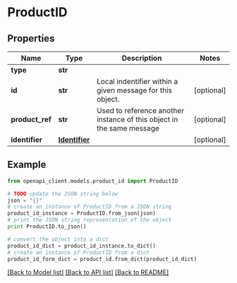 # ProductID


## Properties
Name | Type | Description | Notes
------------ | ------------- | ------------- | -------------
**type** | **str** |  | 
**id** | **str** | Local indentifier within a given message for this object. | [optional] 
**product_ref** | **str** | Used to reference another instance of this object in the same message | [optional] 
**identifier** | [**Identifier**](Identifier.md) |  | [optional] 

## Example

```python
from openapi_client.models.product_id import ProductID

# TODO update the JSON string below
json = "{}"
# create an instance of ProductID from a JSON string
product_id_instance = ProductID.from_json(json)
# print the JSON string representation of the object
print ProductID.to_json()

# convert the object into a dict
product_id_dict = product_id_instance.to_dict()
# create an instance of ProductID from a dict
product_id_form_dict = product_id.from_dict(product_id_dict)
```
[[Back to Model list]](../README.md#documentation-for-models) [[Back to API list]](../README.md#documentation-for-api-endpoints) [[Back to README]](../README.md)


